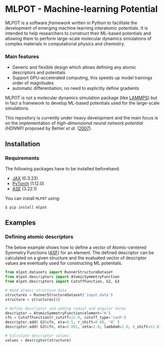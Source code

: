 # MLPOT - Machine-learning Potential

<!-- <img src="./docs/images/logo.png" alt="NNP" width="300"/> -->

<!-- ## What is it? -->

MLPOT is a software _framework_ written in Python to facilitate the development of emerging machine learning interatomic potentials. It is intended to help researchers to construct their ML-based potentials and allowing them to perform large-scale molecular dynamics simulations of complex materials in computational physics and chemistry.

### Main features

- Generic and flexible design which allows defining any atomic descriptors and potentials
- Support GPU-accelerated computing, this speeds up model trainings order of magnitudes
- automatic differentiation, no need to explicitly define gradients

<!--  -->

MLPOT is not a molecular dynamics simulation package (like [LAMMPS](https://github.com/lammps/lammps)) but in fact a framework to develop ML-based potentials used for the large-scale simulations.

This repository is currently under heavy development and the main focus is on the implementation of _high-dimensional neural network potential (HDNNP)_ proposed by Behler _et al._ ([2007](https://journals.aps.org/prl/abstract/10.1103/PhysRevLett.98.146401)).

## Installation

### Requirements

The following packages have to be installed beforehand:

- [JAX](https://github.com/google/jax) (0.3.23)
- [PyTorch](https://github.com/pytorch/pytorch) (1.12.0)
- [ASE](https://wiki.fysik.dtu.dk/ase/#) (3.22.1)

You can install `MLPOT` using:

```bash
$ pip install mlpot
```

## Examples

### Defining atomic descriptors

The below example shows how to define a vector of Atomic-centered Symmetry Functions
([ASF](https://aip.scitation.org/doi/10.1063/1.3553717)) for an element.
The defined descriptor can be calculated on a given structure and the evaluated vector of descriptor values are eventually used for constructing ML potentials.

```python
from mlpot.datasets import RunnerStructureDataset
from mlpot.descriptors import AtomicSymmetryFunction
from mlpot.descriptors import CutoffFunction, G2, G3

# Read atomic structure data
structures = RunnerStructureDataset('input.data')
structure = structures[0]

# Define descriptor and adding radial and angular terms
descriptor = AtomicSymmetryFunction(element='H')
cfn = CutoffFunction(r_cutoff=12.0, cutoff_type='tanh')
descriptor.add( G2(cfn, eta=0.5, r_shift=0.0), 'H' )
descriptor.add( G3(cfn, eta=0.001, zeta=2.0, lambda0=1.0, r_shift=12.0), 'H', 'O' )

# Calculate descriptor values
values = descriptor(structure)
```

<!--
### Training a potential

This example shows hwo to quickly create a high-dimensional neural network potential ([HDNNP](https://pubs.acs.org/doi/10.1021/acs.chemrev.0c00868)) and training on the input structures. The energy and force components can be evaluated for (new) structures from the trained potential.

```python
from mlpot.datasets import RunnerStructureDataset
from mlpot.potentials import NeuralNetworkPotential
from mlpot.utils import gradient

# Atomic data
structures = RunnerStructureDataset("input.data")

# Potential
nnp = NeuralNetworkPotential("input.nn")

# Descriptor
nnp.fit_scaler(structures)
#nnp.load_scaler()

# Train
nnp.fit_model(structures)
#nnp.load_model()

# Predict energy and force components
structure = structures[0]
energy = nnp(structure)
force = -gradient(energy, structure.position)
``` -->
